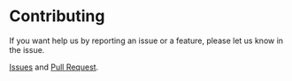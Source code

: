 # Contributing

If you want help us by reporting an issue or a feature, please let us know in the issue.

[Issues](https://github.com/NiceToMiitYou/Miitoo/issues) and [Pull Request](https://github.com/NiceToMiitYou/Miitoo/pulls).